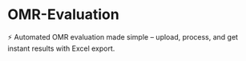 # OMR-Evaluation
⚡ Automated OMR evaluation made simple – upload, process, and get instant results with Excel export.
